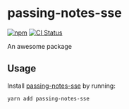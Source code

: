 # passing-notes-sse
[![npm](https://img.shields.io/npm/v/passing-notes-sse.svg)](https://www.npmjs.com/package/passing-notes-sse)
[![CI Status](https://github.com/vinsonchuong/passing-notes-sse/workflows/CI/badge.svg)](https://github.com/vinsonchuong/passing-notes-sse/actions?query=workflow%3ACI)

An awesome package

## Usage
Install [passing-notes-sse](https://www.npmjs.com/package/passing-notes-sse)
by running:

```sh
yarn add passing-notes-sse
```
